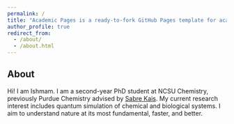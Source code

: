 ```yaml
---
permalink: /
title: "Academic Pages is a ready-to-fork GitHub Pages template for academic personal websites"
author_profile: true
redirect_from: 
  - /about/
  - /about.html
---
```


## About

Hi! I am Ishmam. I am a second-year PhD student at NCSU Chemistry, previously Purdue Chemistry advised by [Sabre Kais](https://ece.ncsu.edu/people/skais/). 
My current research interest includes quantum simulation of chemical and biological systems. I aim to understand nature at its most fundamental, faster, and better. 
